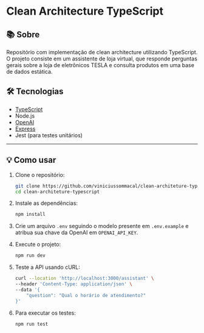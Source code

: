 # Clean Architecture TypeScript

## 📚 Sobre

Repositório com implementação de clean architecture utilizando TypeScript.
O projeto consiste em um assistente de loja virtual, que responde perguntas gerais
sobre a loja de eletrônicos TESLA e consulta produtos em uma base de dados estática.

## 🛠 Tecnologias

- [TypeScript](https://www.typescriptlang.org/)
- Node.js
- [OpenAI](https://www.npmjs.com/package/openai)
- [Express](https://expressjs.com/pt-br/)
- Jest (para testes unitários)

---

## 💡 Como usar

1. Clone o repositório:

   ```bash
   git clone https://github.com/viniciussommacal/clean-architeture-typescript.git
   cd clean-architeture-typescript
   ```

2. Instale as dependências:

   ```bash
   npm install
   ```

3. Crie um arquivo `.env` seguindo o modelo presente em `.env.example` e atribua sua chave da OpenAI em `OPENAI_API_KEY`.

4. Execute o projeto:

   ```bash
   npm run dev
   ```

5. Teste a API usando cURL:

   ```bash
   curl --location 'http://localhost:3000/assistant' \
   --header 'Content-Type: application/json' \
   --data '{
       "question": "Qual o horário de atendimento?"
   }'
   ```

6. Para executar os testes:
   ```bash
   npm run test
   ```
